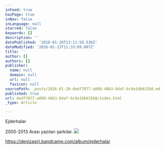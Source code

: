 ```yaml
---
inFeed: true
hasPage: true
inNav: false
inLanguage: null
starred: false
keywords: []
description: ''
datePublished: '2016-01-26T13:11:50.536Z'
dateModified: '2016-01-13T11:33:09.007Z'
title: ''
author: []
authors: []
publisher:
  name: null
  domain: null
  url: null
  favicon: null
sourcePath: _posts/2016-01-26-dedf7877-a098-48b3-84af-bc9a18b632b8.md
published: true
url: dedf7877-a098-48b3-84af-bc9a18b632b8/index.html
_type: Article

---
```

Ejderhalar

2005-2013 Arası yazılan şarkılar. ![](https://the-grid-user-content.s3-us-west-2.amazonaws.com/764c3a11-1d5e-41fe-b960-30ead4c94f97.jpg)

https://denizasiri.bandcamp.com/album/ejderhalar